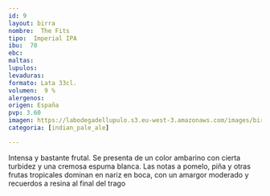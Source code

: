 ```yaml
---
id: 9
layout: birra
nombre:  The Fits
tipo:  Imperial IPA
ibu:  70
ebc:
maltas: 
lupulos: 
levaduras: 
formato: Lata 33cl.
volumen:  9 %
alergenos: 
origen: España
pvp: 3.60
imagen: https://labodegadellupulo.s3.eu-west-3.amazonaws.com/images/birras/thefits.jpg
categoria: [indian_pale_ale]

---
```

Intensa y bastante frutal. Se presenta de un color ambarino con cierta turbidez y una cremosa espuma blanca. Las notas a pomelo, piña y otras frutas tropicales dominan en nariz en boca, con un amargor moderado y recuerdos a resina al final del trago
























